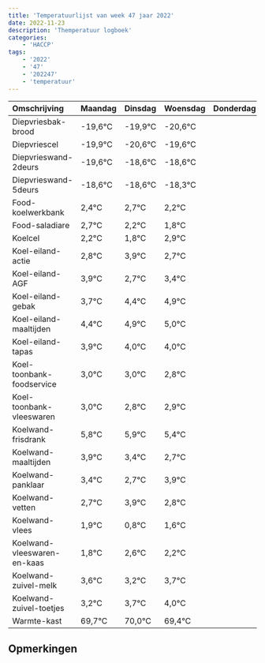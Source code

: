 ```yaml
---
title: 'Temperatuurlijst van week 47 jaar 2022'
date: 2022-11-23
description: 'Themperatuur logboek'
categories:
    - 'HACCP'
tags:
    - '2022'
    - '47'
    - '202247'
    - 'temperatuur'
---
```

|Omschrijving|Maandag|Dinsdag|Woensdag|Donderdag|Vrijdag|Zaterdag|Zondag|
|:---|:---|:---|:---|:---|:---|:---|:---|
|Diepvriesbak-brood|-19,6°C|-19,9°C|-20,6°C| | | | |
|Diepvriescel|-19,9°C|-20,6°C|-19,6°C| | | | |
|Diepvrieswand-2deurs|-19,6°C|-18,6°C|-18,6°C| | | | |
|Diepvrieswand-5deurs|-18,6°C|-18,6°C|-18,3°C| | | | |
|Food-koelwerkbank|2,4°C|2,7°C|2,2°C| | | | |
|Food-saladiare|2,7°C|2,2°C|1,8°C| | | | |
|Koelcel|2,2°C|1,8°C|2,9°C| | | | |
|Koel-eiland-actie|2,8°C|3,9°C|2,7°C| | | | |
|Koel-eiland-AGF|3,9°C|2,7°C|3,4°C| | | | |
|Koel-eiland-gebak|3,7°C|4,4°C|4,9°C| | | | |
|Koel-eiland-maaltijden|4,4°C|4,9°C|5,0°C| | | | |
|Koel-eiland-tapas|3,9°C|4,0°C|4,0°C| | | | |
|Koel-toonbank-foodservice|3,0°C|3,0°C|2,8°C| | | | |
|Koel-toonbank-vleeswaren|3,0°C|2,8°C|2,9°C| | | | |
|Koelwand-frisdrank|5,8°C|5,9°C|5,4°C| | | | |
|Koelwand-maaltijden|3,9°C|3,4°C|2,7°C| | | | |
|Koelwand-panklaar|3,4°C|2,7°C|3,9°C| | | | |
|Koelwand-vetten|2,7°C|3,9°C|2,8°C| | | | |
|Koelwand-vlees|1,9°C|0,8°C|1,6°C| | | | |
|Koelwand-vleeswaren-en-kaas|1,8°C|2,6°C|2,2°C| | | | |
|Koelwand-zuivel-melk|3,6°C|3,2°C|3,7°C| | | | |
|Koelwand-zuivel-toetjes|3,2°C|3,7°C|4,0°C| | | | |
|Warmte-kast|69,7°C|70,0°C|69,4°C| | | | |

## Opmerkingen


